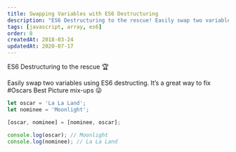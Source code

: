 ```yaml
---
title: Swapping Variables with ES6 Destructuring
description: "ES6 Destructuring to the rescue! Easily swap two variables using ES6 destructing. It's a great way to fix #Oscars Best Picture mix-up."
tags: [javascript, array, es6]
order: 8
createdAt: 2018-03-24
updatedAt: 2020-07-17
---
```


ES6 Destructuring to the rescue 🏆

Easily swap two variables using ES6 destructing. It’s a great way to fix #Oscars Best Picture mix-ups 😜

```javascript
let oscar = 'La La Land';
let nominee = 'Moonlight';

[oscar, nominee] = [nominee, oscar];

console.log(oscar); // Moonlight
console.log(nominee); // La La Land
```
